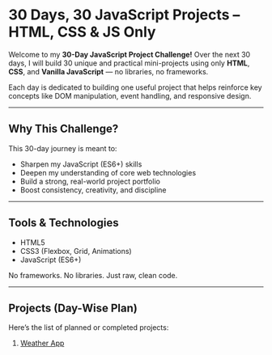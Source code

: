 # 30 Days, 30 JavaScript Projects – HTML, CSS & JS Only

Welcome to my **30-Day JavaScript Project Challenge!** Over the next 30 days, I will build 30 unique and practical mini-projects using only **HTML**, **CSS**, and **Vanilla JavaScript** — no libraries, no frameworks.

Each day is dedicated to building one useful project that helps reinforce key concepts like DOM manipulation, event handling, and responsive design.

---

## Why This Challenge?

This 30-day journey is meant to:
- Sharpen my JavaScript (ES6+) skills
- Deepen my understanding of core web technologies
- Build a strong, real-world project portfolio
- Boost consistency, creativity, and discipline

---

## Tools & Technologies

- HTML5  
- CSS3 (Flexbox, Grid, Animations)  
- JavaScript (ES6+)  

No frameworks. No libraries. Just raw, clean code.

---

## Projects (Day-Wise Plan)

Here’s the list of planned or completed projects:

1. [Weather App](Weather-app) 
2. [To-do List App](To-do-app)  
<!-- 3. Calculator App   -->
<!-- 4. Online Quiz App   -->
<!-- 5. Digital Clock   -->
<!-- 6. Text To Voice Converter   -->
<!-- 7. QR Code Generator   -->
<!-- 8. Random Password Generator   -->
<!-- 9. Notes App   -->
<!-- 10. Quote Generator App   -->
<!-- 11. Toast Notification   -->
<!-- 12. Music Player   -->
<!-- 13. Image Search Engine   -->
<!-- 14. Popup Notification   -->
<!-- 15. Mini Calendar   -->
<!-- 16. Image Background Change   -->
<!-- 17. Stopwatch   -->
<!-- 18. Hide And Show Password   -->
<!-- 19. Light & Dark Mode   -->
<!-- 20. Image Slider   -->
<!-- 21. Form Validation   -->
<!-- 22. Drop Down Menu   -->
<!-- 23. Circular Progress Bar   -->
<!-- 24. Product Details Page   -->
<!-- 25. Crypto Webpage   -->
<!-- 26. Drag and Drop   -->
<!-- 27. Email Subscription   -->
<!-- 28. Password Strength Indicator   -->

> I’ll keep updating the list with links and live demos after completing each day’s project.

---

## Getting Started

1. Clone this repository:
```bash
git clone https://github.com/your-username/30-Days-JS-Projects.git
```

2. Navigate into a specific project:
```bash
cd 30-javaScript-project
```

## Previews & Screenshots

I will add GIFs or screenshots for each project once it's completed!

## Contributing

Have feedback, suggestions, or cool ideas? Open an issue or submit a PR. Let’s learn together!

## License

This project is open source and licensed under the MIT License. [click here to read license](LICENSE)

## If you like this challenge, feel free to ⭐ star the repo and follow along with my progress!